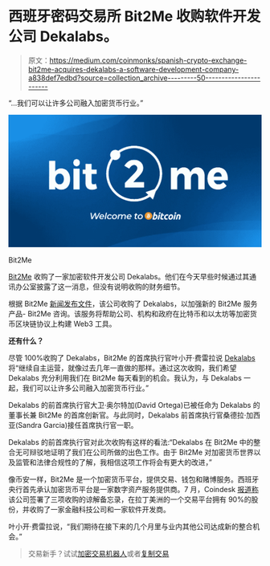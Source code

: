 # 西班牙密码交易所 Bit2Me 收购软件开发公司 Dekalabs。

> 原文：<https://medium.com/coinmonks/spanish-crypto-exchange-bit2me-acquires-dekalabs-a-software-development-company-a838def7edbd?source=collection_archive---------50----------------------->

“…我们可以让许多公司融入加密货币行业。”

![](img/ad6b531088a1d1d598f7ce33d2471fb3.png)

Bit2Me

[Bit2Me](https://bit2me.com/) 收购了一家加密软件开发公司 Dekalabs。他们在今天早些时候通过其通讯办公室披露了这一消息，但没有说明收购的财务细节。

根据 Bit2Me [新闻发布文件](https://mcusercontent.com/316a1aaebe96b3819d68c79a5/files/8ef709d4-8700-224c-3716-95f31addf4cb/DEKALABS_ENGLISH.01.pdf)，该公司收购了 Dekalabs，以加强新的 Bit2Me 服务产品- Bit2Me 咨询。该服务将帮助公司、机构和政府在比特币和以太坊等加密货币区块链协议上构建 Web3 工具。

**还有什么？**

尽管 100%收购了 Dekalabs，Bit2Me 的首席执行官叶小开·费雷拉说 [Dekalabs](https://dekalabs.com/) 将“继续自主运营，就像过去几年一直做的那样。通过这次收购，我们希望 Dekalabs 充分利用我们在 Bit2Me 每天看到的机会。我认为，与 Dekalabs 一起，我们可以让许多公司融入加密货币行业。”

Dekalabs 的前首席执行官大卫·奥尔特加(David Ortega)已被任命为 Dekalabs 的董事长兼 Bit2Me 的首席创新官。与此同时，Dekalabs 前首席执行官桑德拉·加西亚(Sandra Garcia)接任首席执行官一职。

Dekalabs 的前首席执行官对此次收购有这样的看法:“Dekalabs 在 Bit2Me 中的整合无可辩驳地证明了我们在公司所做的出色工作。由于 Bit2Me 对加密货币世界以及监管和法律合规性的了解，我相信这项工作将会有更大的改进，”

像币安一样，Bit2Me 是一个加密货币平台，提供交易、钱包和赌博服务。西班牙央行首先承认加密货币平台是一家数字资产服务提供商。7 月，Coindesk [报道称](https://www.coindesk.com/business/2022/07/07/spanish-crypto-exchange-bit2me-to-double-headcount-make-three-acquisitions/?utm_medium=referral&utm_source=rss&utm_campaign=headlines)该公司签署了三项收购的谅解备忘录，在拉丁美洲的一个交易平台拥有 90%的股份，并收购了一家金融科技公司和一家软件开发商。

叶小开·费雷拉说，“我们期待在接下来的几个月里与业内其他公司达成新的整合机会。”

> 交易新手？试试[加密交易机器人](/coinmonks/crypto-trading-bot-c2ffce8acb2a)或者[复制交易](/coinmonks/top-10-crypto-copy-trading-platforms-for-beginners-d0c37c7d698c)